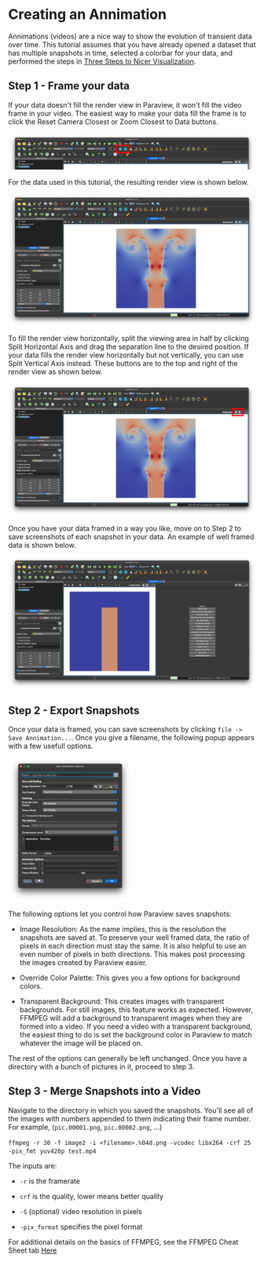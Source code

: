 # Creating an Annimation
Annimations (videos) are a nice way to show the evolution of transient data over time.
This tutorial assumes that you have already opened a dataset that has multiple snapshots in time, selected a colorbar for your data, and performed the steps in [Three Steps to Nicer Visualization](three-steps-to-nice-visualization.md).

## Step 1 - Frame your data
If  your data doesn't fill the render view in Paraview, it won't fill the video frame in your video.
The easiest way to make your data fill the frame is to click the Reset Camera Closest or Zoom Closest to Data buttons.

![image](../Resources/creatingAnAnnimation/A.png)

For the data used in this tutorial, the resulting render view is shown below.

![image](../Resources/creatingAnAnnimation/B.png)

To fill the render view horizontally, split the viewing area in half by clicking Split Horizontal Axis and drag the separation line to the desired position.
If your data fills the render view horizontally but not vertically, you can use Split Vertical Axis instead.
These buttons are to the top and right of the render view as shown below.

![image](../Resources/creatingAnAnnimation/C.png)

Once you have your data framed in a way you like, move on to Step 2 to save screenshots of each snapshot in your data.
An example of well framed data is shown below.

![image](../Resources/creatingAnAnnimation/D.png)

## Step 2 - Export Snapshots
Once your data is framed, you can save screenshots by clicking `file -> Save Annimation...`.
Once you give a filename, the following popup appears with a few usefull options.

<img src="../Resources/creatingAnAnnimation/E.png" alt="drawing" width="50%"/>

The following options let you control how Paraview saves snapshots:

- Image Resolution: As the name implies, this is the resolution the snapshots are saved at.
To preserve your well framed data, the ratio of pixels in each direction must stay the same.
It is also helpful to use an even number of pixels in both directions.
This makes post processing the images created by Paraview easier.

- Override Color Palette: This gives you a few options for background colors.

- Transparent Background: This creates images with transparent backgrounds.
For still images, this feature works as expected.
However, FFMPEG will add a background to transparent images when they are formed into a video.
If you need a video with a transparent background, the easiest thing to do is set the background color in Paraview to match whatever the image will be placed on.

The rest of the options can generally be left unchanged. 
Once you have a directory with a bunch of pictures in it, proceed to step 3.

## Step 3 - Merge Snapshots into a Video

Navigate to the directory in which you saved the snapshots.
You'll see all of the images with numbers appended to them indicating their frame number. 
For example, (`pic.00001.png`, `pic.00002.png`, ...) 

```ffmpeg -r 30 -f image2 -i <filename>.%04d.png -vcodec libx264 -crf 25 -pix_fmt yuv420p test.mp4```

The inputs are:

- `-r` is the framerate

- `crf` is the quality, lower means better quality

- `-S` (optional) video resolution in pixels

- `-pix_format` specifies the pixel format

For additional details on the basics of FFMPEG, see the FFMPEG Cheat Sheet tab [Here](https://benwilfong.com)
